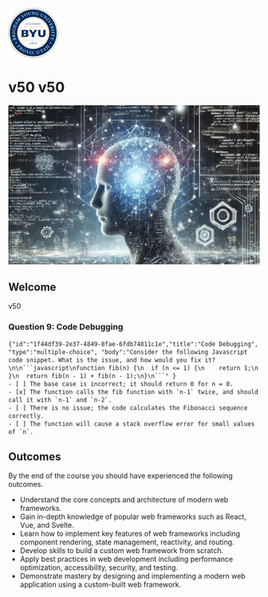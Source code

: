 ![BYU logo](byuLogo.png?raw=true)

# v50 v50

![cover](coursecover.jpg?raw=true)

## Welcome

v50
### Question 9: Code Debugging

```masteryls
{"id":"1f44df39-2e37-4849-8fae-6fdb74811c1e","title":"Code Debugging", "type":"multiple-choice", "body":"Consider the following Javascript code snippet. What is the issue, and how would you fix it? \n\n```javascript\nfunction fib(n) {\n  if (n <= 1) {\n    return 1;\n  }\n  return fib(n - 1) + fib(n - 1);\n}\n```" }
- [ ] The base case is incorrect; it should return 0 for n = 0.
- [x] The function calls the fib function with `n-1` twice, and should call it with `n-1` and `n-2`.
- [ ] There is no issue; the code calculates the Fibonacci sequence correctly.
- [ ] The function will cause a stack overflow error for small values of `n`.
```
## Outcomes

By the end of the course you should have experienced the following outcomes.

- Understand the core concepts and architecture of modern web frameworks.
- Gain in-depth knowledge of popular web frameworks such as React, Vue, and Svelte.
- Learn how to implement key features of web frameworks including component rendering, state management, reactivity, and routing.
- Develop skills to build a custom web framework from scratch.
- Apply best practices in web development including performance optimization, accessibility, security, and testing.
- Demonstrate mastery by designing and implementing a modern web application using a custom-built web framework.

